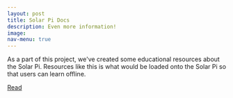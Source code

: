 ```yaml
---
layout: post
title: Solar Pi Docs
description: Even more information!
image: 
nav-menu: true
---
```


As a part of this project, we've created some educational resources about the Solar Pi. Resources like this is what would be loaded onto the Solar Pi so that users can learn offline.


<a href="/docs" class="button next">Read</a>
